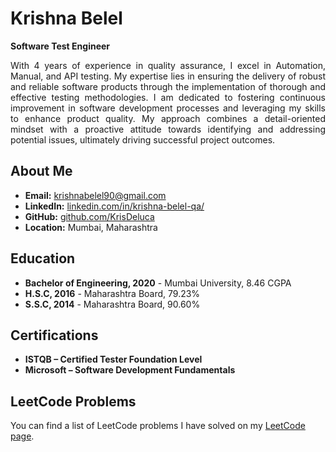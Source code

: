 # Krishna Belel

**Software Test Engineer**

<p style="text-align: justify;">
With 4 years of experience in quality assurance, I excel in Automation, Manual, and API testing. My expertise lies in ensuring the delivery of robust and reliable software products through the implementation of thorough and effective testing methodologies. I am dedicated to fostering continuous improvement in software development processes and leveraging my skills to enhance product quality. My approach combines a detail-oriented mindset with a proactive attitude towards identifying and addressing potential issues, ultimately driving successful project outcomes.
</p>

## About Me

- **Email:** krishnabelel90@gmail.com
- **LinkedIn:** [linkedin.com/in/krishna-belel-qa/](https://linkedin.com/in/krishna-belel-qa/)
- **GitHub:** [github.com/KrisDeluca](https://github.com/KrisDeluca)
- **Location:** Mumbai, Maharashtra

## Education

- **Bachelor of Engineering, 2020** - Mumbai University, 8.46 CGPA
- **H.S.C, 2016** - Maharashtra Board, 79.23%
- **S.S.C, 2014** - Maharashtra Board, 90.60%

## Certifications

- **ISTQB – Certified Tester Foundation Level**
- **Microsoft – Software Development Fundamentals**

## LeetCode Problems

You can find a list of LeetCode problems I have solved on my [LeetCode page](leetcode.md).
